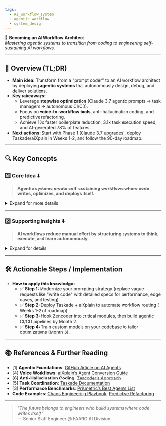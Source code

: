 ```yaml
---
tags:
  - AI_workflow_system
  - agentic_workflow
  - system_design
---
```

📌 **Becoming an AI Workflow Architect**  
*Mastering agentic systems to transition from coding to engineering self-sustaining AI workflows.*  

---

## 🔹 Overview (TL;DR)  
- **Main idea:** Transform from a "prompt coder" to an AI workflow architect by deploying **agentic systems** that autonomously design, debug, and deliver solutions.  
- **Key takeaways:**  
  - Leverage **stepwise optimization** (Claude 3.7 agentic prompts → task managers → autonomous CI/CD).  
  - Focus on **voice-to-workflow tools**, anti-hallucination coding, and predictive refactoring.  
  - Achieve 10x faster boilerplate reduction, 3.1x task execution speed, and AI-generated 78% of features.  
- **Next actions:** Start with Phase 1 (Claude 3.7 upgrades), deploy Taskade/aiXplain in Weeks 1-2, and follow the 90-day roadmap.  

---

## 🔍 Key Concepts  

### **1️⃣ Core Idea** ⬇️  
> **Agentic systems create self-sustaining workflows where code writes, optimizes, and deploys itself.**  

<details>  
<summary>Expand for more details</summary>  

- **Detailed breakdown:**  
  - **Phase 1 (Optimize Current Stack):** Re-engineer prompts to demand analytical rigor (e.g., ask for memory-optimized pipelines, test cases using historical incident logs).  
  - **Phase 2 (Task Management Agents):** Use multi-agent coordination tools like Taskade to route tasks to specialized agents (Zencoder for code, Spell.ml for deployment).  
  - **Phase 3 (Agentic CI/CD):** Automate code reviews, security scans, and predictive refactoring (e.g., refactor auth modules *before* scaling crises).  

- **Related concepts:**  
  - **Anti-hallucination:** Tools like Zencoder validate code against real data patterns to avoid errors.  
  - **Voice workflows:** aiXplain converts voice commands into actionable AI tasks, reducing cognitive overhead.  
</details>  

---

### **2️⃣ Supporting Insights** ⬇️  
> **AI workflows reduce manual effort by structuring systems to think, execute, and learn autonomously.**  

<details>  
<summary>Expand for details</summary>  

- **Deep dive:**  
  - **Context-switching reduction:** Agents handle parallel tasks (coding, debugging, deployment) without human context shifts.  
  - **Predictive maintenance:** Use tools like prismetric to forecast technical debt (e.g., "refactor auth module by Q3").  

- **Practical applications:**  
  - **CI/CD Automation:** GitHub workflows with Greptile/Spell.ml auto-merge valid PRs and block flawed ones.  
  - **Voice-to-Workflow:** Verbally command your system to generate code/report bugs/troubleshoot issues.  

- **Common pitfalls:**  
  - Over-automation without validation (e.g., relying on hallucinated outputs).  
  - Inadequate integration testing of agentic systems (start small and iterate).  
</details>  

---

## 🛠️ Actionable Steps / Implementation  
- **How to apply this knowledge:**  
  - ✅ **Step 1:** Modernize your prompting strategy (replace vague requests like "write code" with detailed specs for performance, edge cases, and testing).  
  - ✅ **Step 2:** Deploy Taskade + aiXplain to automate workflow routing ( Weeks 1-2 of roadmap).  
  - ✅ **Step 3:** Hook Zencoder into critical modules, then build agentic CI/CD pipelines by Month 2.  
  - ✅ **Step 4:** Train custom models on your codebase to tailor optimizations (Month 3).  

---

## 📚 References & Further Reading  
- [1] **Agentic Foundations**: [GitHub Article on AI Agents](https://github.com/resources/articles/ai/what-are-ai-agents)  
- [4] **Voice Workflows**: [aiXplain’s Agent Conversion Guide](https://aixplain.com/blog/ai-task-manager-agent/)  
- [6] **Anti-Hallucination Coding**: [Zencoder’s Approach](https://zencoder.ai/blog/about-ai-coding-agents)  
- [5] **Task Coordination**: [Taskade Documentation](https://www.taskade.com)  
- [3] **Performance Benchmarks**: [Prismetric’s Best Agents List](https://www.prismetric.com/top-ai-agents-for-software-development/)  
- **Code Examples**: [Chaos Engineering Playbook](https://gitter.manifold.ai/blog/oopsi), [Predictive Refactoring](https://zencoder.ai/docs/predict-tech-debt)  

---

> *"The future belongs to engineers who build systems where code writes itself."*  
> — Senior Staff Engineer @ FAANG AI Division